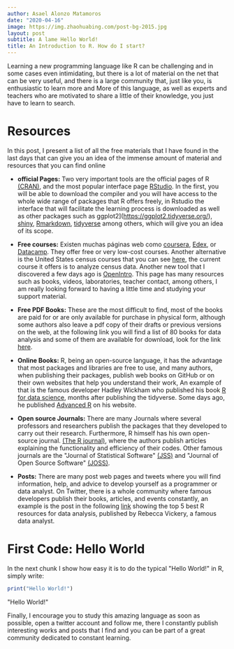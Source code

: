 ```yaml
---
author: Asael Alonzo Matamoros
date: "2020-04-16"
image: https://img.zhaohuabing.com/post-bg-2015.jpg
layout: post
subtitle: A lame Hello World!
title: An Introduction to R. How do I start?
---
```


Learning a new programming language like R can be challenging and in some cases even intimidating, but there is a lot of material on the net that can be very useful, and there is a large community that, just like you, is enthusiastic to learn more and More of this language, as well as experts and teachers who are motivated to share a little of their knowledge, you just have to learn to search.

# Resources

In this post, I present a list of all the free materials that I have found in the last days that can give you an idea of the immense amount of material and resources that you can find online

 + **official Pages:** Two very important tools are the official pages of R [(CRAN)](https://cran.r-project.org/), and the most popular interface page [RStudio](https://rstudio.com/). In the first, you will be able to download the compiler and you will have access to the whole wide range of packages that R offers freely, in Rstudio the interface that will facilitate the learning process is downloaded as well as other packages such as ggplot2](https://ggplot2.tidyverse.org/), [shiny](https://shiny.rstudio.com/), [Rmarkdown](https://rmarkdown.rstudio.com/), [tidyverse](https://www.tidyverse.org/) among others, which will give you an idea of its scope.
 
 + **Free courses:** Existen muchas páginas web como [coursera](https://www.coursera.org/), [Edex](https://www.edx.org/), or  [Datacamp](https://www.datacamp.com/). They offer free or very low-cost courses. Another alternative is the United States census courses that you can see [here](https://www.census.gov/data/academy/courses/choroplethr.html), the current course it offers is to analyze census data. Another new tool that I discovered a few days ago is [OpenIntro](https://www.openintro.org/). This page has many resources such as books, videos, laboratories, teacher contact, among others, I am really looking forward to having a little time and studying your support material.
  
 + **Free PDF Books:** These are the most difficult to find, most of the books are paid for or are only available for purchase in physical form, although some authors also leave a pdf copy of their drafts or previous versions on the web, at the following link you will find a list of 80 books for data analysis and some of them are available for download, look for the link [here](https://www.bigdatanews.datasciencecentral.com/profiles/blogs/80-best-data-science-books-that-are-worthy-reading).
 
 + **Online Books:** R, being an open-source language, it has the advantage that most packages and libraries are free to use, and many authors, when publishing their packages, publish web books on GitHub or on their own websites that help you understand their work, An example of that is the famous developer Hadley Wickham who published his book [R for data science](https://r4ds.had.co.nz/),  months after publishing the tidyverse. Some days ago, he published [Advanced R](https://adv-r.hadley.nz/)  on his website.
  
 + **Open source Journals:** There are many Journals where several professors and researchers publish the packages that they developed to carry out their research. Furthermore, R himself has his own open-source journal. [(The R journal)](https://journal.r-project.org/), where the authors publish articles explaining the functionality and efficiency of their codes. Other famous journals are the "Journal of Statistical Software" [(JSS)](https://www.jstatsoft.org/index) and "Journal of Open Source Software" [(JOSS)](https://joss.theoj.org).

 + **Posts:** There are many post web pages and tweets where you will find information, help, and advice to develop yourself as a programmer or data analyst. On Twitter, there is a whole community where famous developers publish their books, articles, and events constantly, an example is the post in the following [link](https://medium.com/vickdata/top-5-free-resources-for-learning-data-science-4c2108ff97c0) showing the top 5 best R resources for data analysis, published by Rebecca Vickery, a famous data analyst.
 
# First Code: Hello World

In the next chunk I show how easy it is to do the typical "Hello World!" in R, simply write:

``` r
print("Hello World!")
```
 "Hello World!"

Finally, I encourage you to study this amazing language as soon as possible, open a twitter account and follow me, there I constantly publish interesting works and posts that I find and you can be part of a great community dedicated to constant learning.

